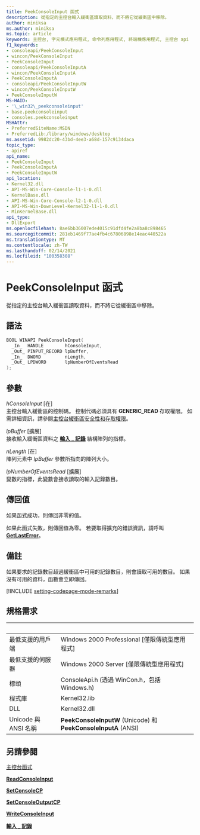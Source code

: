 ```yaml
---
title: PeekConsoleInput 函式
description: 從指定的主控台輸入緩衝區讀取資料，而不將它從緩衝區中移除。
author: miniksa
ms.author: miniksa
ms.topic: article
keywords: 主控台, 字元模式應用程式, 命令列應用程式, 終端機應用程式, 主控台 api
f1_keywords:
- consoleapi/PeekConsoleInput
- wincon/PeekConsoleInput
- PeekConsoleInput
- consoleapi/PeekConsoleInputA
- wincon/PeekConsoleInputA
- PeekConsoleInputA
- consoleapi/PeekConsoleInputW
- wincon/PeekConsoleInputW
- PeekConsoleInputW
MS-HAID:
- '\_win32\_peekconsoleinput'
- base.peekconsoleinput
- consoles.peekconsoleinput
MSHAttr:
- PreferredSiteName:MSDN
- PreferredLib:/library/windows/desktop
ms.assetid: 9982dc20-43bd-4ee3-a68d-157c9134daca
topic_type:
- apiref
api_name:
- PeekConsoleInput
- PeekConsoleInputA
- PeekConsoleInputW
api_location:
- Kernel32.dll
- API-MS-Win-Core-Console-l1-1-0.dll
- KernelBase.dll
- API-MS-Win-Core-Console-l2-1-0.dll
- API-MS-Win-DownLevel-Kernel32-l1-1-0.dll
- MinKernelBase.dll
api_type:
- DllExport
ms.openlocfilehash: 8ae6bb36007ede4015c91dfd4fe2a8ba8c898465
ms.sourcegitcommit: 281eb1469f77ae4fb4c67806898e14eac440522a
ms.translationtype: MT
ms.contentlocale: zh-TW
ms.lasthandoff: 02/14/2021
ms.locfileid: "100358308"
---
```

# <a name="peekconsoleinput-function"></a>PeekConsoleInput 函式

從指定的主控台輸入緩衝區讀取資料，而不將它從緩衝區中移除。

## <a name="syntax"></a>語法

```C
BOOL WINAPI PeekConsoleInput(
  _In_  HANDLE        hConsoleInput,
  _Out_ PINPUT_RECORD lpBuffer,
  _In_  DWORD         nLength,
  _Out_ LPDWORD       lpNumberOfEventsRead
);
```

## <a name="parameters"></a>參數

*hConsoleInput* \[在\]  
主控台輸入緩衝區的控制碼。 控制代碼必須具有 **GENERIC\_READ** 存取權限。 如需詳細資訊，請參閱[主控台緩衝區安全性和存取權限](console-buffer-security-and-access-rights.md)。

*lpBuffer* \[擴展\]  
接收輸入緩衝區資料之 [**輸入 \_ 記錄**](input-record-str.md) 結構陣列的指標。

*nLength* \[在\]  
陣列元素中 *lpBuffer* 參數所指向的陣列大小。

*lpNumberOfEventsRead* \[擴展\]  
變數的指標，此變數會接收讀取的輸入記錄數目。

## <a name="return-value"></a>傳回值

如果函式成功，則傳回非零的值。

如果此函式失敗，則傳回值為零。 若要取得擴充的錯誤資訊，請呼叫 [**GetLastError**](/windows/win32/api/errhandlingapi/nf-errhandlingapi-getlasterror)。

## <a name="remarks"></a>備註

如果要求的記錄數目超過緩衝區中可用的記錄數目，則會讀取可用的數目。 如果沒有可用的資料，函數會立即傳回。

[!INCLUDE [setting-codepage-mode-remarks](./includes/setting-codepage-mode-remarks.md)]

## <a name="requirements"></a>規格需求

| &nbsp; | &nbsp; |
|-|-|
| 最低支援的用戶端 | Windows 2000 Professional \[僅限傳統型應用程式\] |
| 最低支援的伺服器 | Windows 2000 Server \[僅限傳統型應用程式\] |
| 標頭 | ConsoleApi.h (透過 WinCon.h，包括 Windows.h) |
| 程式庫 | Kernel32.lib |
| DLL | Kernel32.dll |
| Unicode 與 ANSI 名稱 | **PeekConsoleInputW** (Unicode) 和 **PeekConsoleInputA** (ANSI)  |

## <a name="see-also"></a>另請參閱

[主控台函式](console-functions.md)

[**ReadConsoleInput**](readconsoleinput.md)

[**SetConsoleCP**](setconsolecp.md)

[**SetConsoleOutputCP**](setconsoleoutputcp.md)

[**WriteConsoleInput**](writeconsoleinput.md)

[**輸入 \_ 記錄**](input-record-str.md)